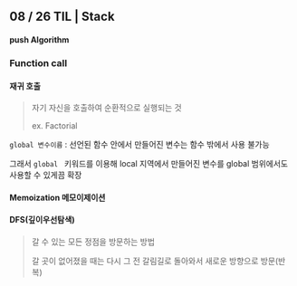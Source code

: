 ## 08 / 26 TIL | Stack



#### push Algorithm





### Function call



#### 재귀 호출

> 자기 자신을 호출하여 순환적으로 실행되는 것
>
> ex. Factorial

`global 변수이름` : 선언된 함수 안에서 만들어진 변수는 함수 밖에서 사용 불가능

그래서 `global ` 키워드를 이용해 local 지역에서 만들어진 변수를 global 범위에서도 사용할 수 있게끔 확장



#### Memoization 메모이제이션



#### DFS(깊이우선탐색)

> 갈 수 있는 모든 정점을 방문하는 방법
>
> 갈 곳이 없어졌을 때는 다시 그 전 갈림길로 돌아와서 새로운 방향으로 방문(반복)